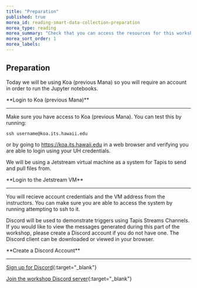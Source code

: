 ```yaml
---
title: "Preparation"
published: true
morea_id: reading-smart-data-collection-preparation
morea_type: reading
morea_summary: "Check that you can access the resources for this workshop"
morea_sort_order: 1
morea_labels:
---
```


## Preparation 

Today we will be using Koa (previous Mana) so you will require an account in order to run the Jupyter notebooks.

<div class="alert alert-secondary" role="alert" markdown="1">
<i class="fa-solid fa-user-pen fa-xl"></i>  **Login to Koa (previous Mana)**
<hr/>

Make sure you have access to Koa (previous Mana). You can test this by running:

```ssh
ssh username@koa.its.hawaii.edu
```

or by going to https://koa.its.hawaii.edu in a web browser and verifying you are able to login using your UH credentials.
</div>

We will be using a Jetstream virtual machine as a system for Tapis to send and pull files from.

<div class="alert alert-secondary" role="alert" markdown="1">
<i class="fa-solid fa-user-pen fa-xl"></i>  **Login to the Jetstream VM**
<hr/>

You will recieve account credentials and the VM address from the instructors. You can make sure you are able to access the system by running attempting to ssh to it.

</div>

Discord will be used to demonstrate triggers using Tapis Streams Channels. If you would like to view the messages generated during this part of the workshop, please create a Discord account if you do not have one. The Discord client can be downloaded or viewed in your browser.

<div class="alert alert-secondary" role="alert" markdown="1">
<i class="fa-solid fa-user-pen fa-xl"></i>  **Create a Discord Account**
<hr/>

[Sign up for Discord](https://discord.com/){:target="_blank"}

[Join the workshop Discord server](https://discord.gg/mSJJPydrBw){:target="_blank"}
</div>


